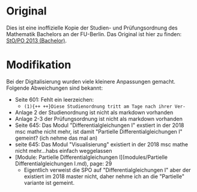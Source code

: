 # Original

Dies ist eine inoffizielle Kopie der Studien- und Prüfungsordnung des Mathematik
Bachelors an der FU-Berlin. Das Original ist hier zu finden:
[StO/PO 2013 (Bachelor)](https://www.imp.fu-berlin.de/fbv/pruefungsbuero/Studien--und-Pruefungsordnungen/STOPO_BSc_-Mathe-2013.pdf).

# Modifikation

Bei der Digitalisierung wurden viele kleinere Anpassungen gemacht. Folgende
Abweichungen sind bekannt:

- Seite 601: Fehlt ein leerzeichen:
    - `(1){++ ++}Diese Studienordnung tritt am Tage nach ihrer Ver-`
- Anlage 2 der Studienordnung ist nicht als markdown vorhanden
- Anlage 2-3 der Prüfungsordnung ist nicht als markdown vorhanden
- Seite 645: Das Modul "Differentialgleichungen I" exstiert in der 2018 msc
  mathe nicht mehr, ist damit "Partielle Differentialgleichungen I" gemeint?
  (ich nehme das mal an)
- seite 645: Das Modul "Visualisierung" existiert in der 2018 msc mathe nicht
  mehr...habs einfach weggelassen
- [Module: Partielle Differentialgleichungen I](modules/Partielle Differentialgleichungen I.md), page: 29
    - Eigentlich verweist die SPO auf "Differentialgleichungen I" aber der existiert im 2018 master nicht, daher nehme ich an die "Partielle" variante ist gemeint.
